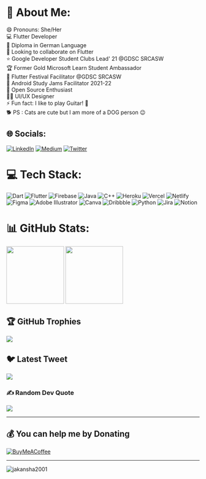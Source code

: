 # 💫 About Me:
😄 Pronouns: She/Her<br>💻 Flutter Developer<br>📖 Diploma in German Language<br>🤝 Looking to collaborate on Flutter<br>⭐ Google Developer Student Clubs Lead' 21 @GDSC SRCASW<br>🏆 Former Gold Microsoft Learn Student Ambassador<br>💙 Flutter Festival Facilitator @GDSC SRCASW<br>📱 Android Study Jams Facilitator 2021-22<br>🤠 Open Source Enthusiast<br>👩‍🎨 UI/UX Designer<br>⚡ Fun fact: I like to play Guitar! 🎸<br>🐕 PS : Cats are cute but I am more of a DOG person 😉


## 🌐 Socials:
[![LinkedIn](https://img.shields.io/badge/LinkedIn-%230077B5.svg?logo=linkedin&logoColor=white)](https://linkedin.com/in/akansha-jain-2001) [![Medium](https://img.shields.io/badge/Medium-12100E?logo=medium&logoColor=white)](https://medium.com/@akansha.jain1611) [![Twitter](https://img.shields.io/badge/Twitter-%231DA1F2.svg?logo=Twitter&logoColor=white)](https://twitter.com/Akansha2001) 

# 💻 Tech Stack:
![Dart](https://img.shields.io/badge/dart-%230175C2.svg?style=flat&logo=dart&logoColor=white) ![Flutter](https://img.shields.io/badge/Flutter-%2302569B.svg?style=flat&logo=Flutter&logoColor=white) ![Firebase](https://img.shields.io/badge/firebase-%23039BE5.svg?style=flat&logo=firebase) ![Java](https://img.shields.io/badge/java-%23ED8B00.svg?style=flat&logo=java&logoColor=white) ![C++](https://img.shields.io/badge/c++-%2300599C.svg?style=flat&logo=c%2B%2B&logoColor=white)  ![Heroku](https://img.shields.io/badge/heroku-%23430098.svg?style=flat&logo=heroku&logoColor=white) ![Vercel](https://img.shields.io/badge/vercel-%23000000.svg?style=flat&logo=vercel&logoColor=white) ![Netlify](https://img.shields.io/badge/netlify-%23000000.svg?style=flat&logo=netlify&logoColor=#00C7B7) 	![Figma](https://img.shields.io/badge/figma-%23F24E1E.svg?style=flat&logo=figma&logoColor=white) ![Adobe Illustrator](https://img.shields.io/badge/adobeillustrator-%23FF9A00.svg?style=flat&logo=adobeillustrator&logoColor=white) ![Canva](https://img.shields.io/badge/Canva-%2300C4CC.svg?style=flat&logo=Canva&logoColor=white) ![Dribbble](https://img.shields.io/badge/Dribbble-EA4C89?style=flat&logo=dribbble&logoColor=white) ![Python](https://img.shields.io/badge/python-3670A0?style=flat&logo=python&logoColor=ffdd54) ![Jira](https://img.shields.io/badge/jira-%230A0FFF.svg?style=flat&logo=jira&logoColor=white) ![Notion](https://img.shields.io/badge/Notion-%23000000.svg?style=flat&logo=notion&logoColor=white)
# 📊 GitHub Stats:
<img src="https://github-readme-stats-abhishekdoshi26.vercel.app/api?username=jakansha2001&theme=highcontrast&hide_border=false&include_all_commits=true&count_private=true" height=150px>  <img src="https://github-readme-streak-stats.herokuapp.com/?user=jakansha2001&theme=highcontrast&hide_border=false" height=150px><br/>


## 🏆 GitHub Trophies
![](https://github-profile-trophy.vercel.app/?username=jakansha2001&theme=radical&no-frame=false&no-bg=false&margin-w=4)

## 🐦 Latest Tweet
[![](https://gtce.itsvg.in/api?username=Akansha2001)](https://github.com/VishwaGauravIn/github-twitter-card-embed)

### ✍️ Random Dev Quote
![](https://quotes-github-readme.vercel.app/api?type=horizontal&theme=merko)


---


  ## 💰 You can help me by Donating
  [![BuyMeACoffee](https://img.shields.io/badge/Buy%20Me%20a%20Coffee-ffdd00?style=for-the-badge&logo=buy-me-a-coffee&logoColor=black)](https://buymeacoffee.com/akansha1611) 

---
<img src="https://komarev.com/ghpvc/?username=jakansha2001&label=visitors&color=blue&style=flat" alt="jakansha2001" />

  
<!-- Proudly created with GPRM ( https://gprm.itsvg.in ) -->
